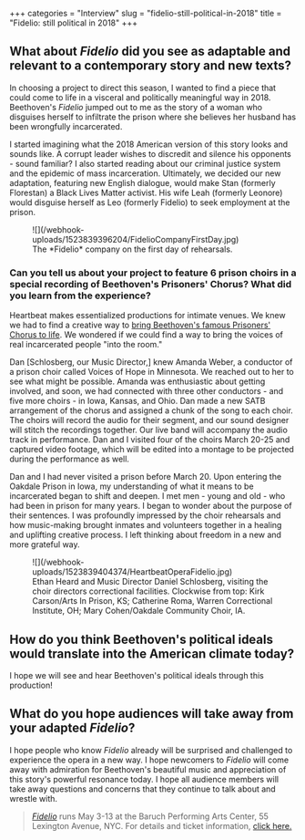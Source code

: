 +++
categories = "Interview"
slug = "fidelio-still-political-in-2018"
title = "Fidelio: still political in 2018"
+++

## What about *Fidelio* did you see as adaptable and relevant to a contemporary story and new texts?

In choosing a project to direct this season, I wanted to find a piece that could come to life in a visceral and politically meaningful way in 2018. Beethoven's *Fidelio* jumped out to me as the story of a woman who disguises herself to infiltrate the prison where she believes her husband has been wrongfully incarcerated. 

I started imagining what the 2018 American version of this story looks and sounds like. A corrupt leader wishes to discredit and silence his opponents - sound familiar? I also started reading about our criminal justice system and the epidemic of mass incarceration. Ultimately, we decided our new adaptation, featuring new English dialogue, would make Stan (formerly Florestan) a Black Lives Matter activist. His wife Leah (formerly Leonore) would disguise herself as Leo (formerly Fidelio) to seek employment at the prison.

<figure data-type="image">
![](/webhook-uploads/1523839396204/FidelioCompanyFirstDay.jpg)
<figcaption>The *Fidelio* company on the first day of rehearsals.</figcaption>
</figure>
 
### Can you tell us about your project to feature 6 prison choirs in a special recording of Beethoven's Prisoners' Chorus? What did you learn from the experience?

Heartbeat makes essentialized productions for intimate venues. We knew we had to find a creative way to [bring Beethoven's famous Prisoners' Chorus to life](https://www.press-citizen.com/story/news/education/university-of-iowa/2018/03/21/oakdale-iowa-prison-choir-new-york-opera-heartbeat-opera/445862002/). We wondered if we could find a way to bring the voices of real incarcerated people "into the room." 

Dan [Schlosberg, our Music Director,] knew Amanda Weber, a conductor of a prison choir called Voices of Hope in Minnesota. We reached out to her to see what might be possible. Amanda was enthusiastic about getting involved, and soon, we had connected with three other conductors - and five more choirs - in Iowa, Kansas, and Ohio. Dan made a new SATB arrangement of the chorus and assigned a chunk of the song to each choir. The choirs will record the audio for their segment, and our sound designer will stitch the recordings together. Our live band will accompany the audio track in performance. Dan and I visited four of the choirs March 20-25 and captured video footage, which will be edited into a montage to be projected during the performance as well.

Dan and I had never visited a prison before March 20. Upon entering the Oakdale Prison in Iowa, my understanding of what it means to be incarcerated began to shift and deepen. I met men - young and old - who had been in prison for many years. I began to wonder about the purpose of their sentences. I was profoundly impressed by the choir rehearsals and how music-making brought inmates and volunteers together in a healing and uplifting creative process. I left thinking about freedom in a new and more grateful way.

<figure data-type="image">
![](/webhook-uploads/1523839404374/HeartbeatOperaFidelio.jpg)
<figcaption>Ethan Heard and Music Director Daniel Schlosberg, visiting the choir directors correctional facilities. Clockwise from top: Kirk Carson/Arts In Prison, KS; Catherine Roma, Warren Correctional Institute, OH; Mary Cohen/Oakdale Community Choir, IA.</figcaption>
</figure>

## How do you think Beethoven's political ideals would translate into the American climate today?

I hope we will see and hear Beethoven's political ideals through this production! 

## What do you hope audiences will take away from your adapted *Fidelio*?

I hope people who know *Fidelio* already will be surprised and challenged to experience the opera in a new way. I hope newcomers to *Fidelio* will come away with admiration for Beethoven's beautiful music and appreciation of this story's powerful resonance today. I hope all audience members will take away questions and concerns that they continue to talk about and wrestle with.

>[*Fidelio*](https://www.heartbeatopera.org/fidelio) runs May 3-13 at the Baruch Performing Arts Center, 55 Lexington Avenue, NYC. For details and ticket information, [click here.](https://www.heartbeatopera.org/fidelio)
